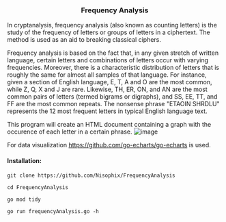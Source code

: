 <h3 align="center">Frequency Analysis</h3>

In cryptanalysis, frequency analysis (also known as counting letters) is the study of the frequency of letters or groups of letters in a ciphertext. The method is used as an aid to breaking classical ciphers.

Frequency analysis is based on the fact that, in any given stretch of written language, certain letters and combinations of letters occur with varying frequencies. Moreover, there is a characteristic distribution of letters that is roughly the same for almost all samples of that language. For instance, given a section of English language, E, T, A and O are the most common, while Z, Q, X and J are rare. Likewise, TH, ER, ON, and AN are the most common pairs of letters (termed bigrams or digraphs), and SS, EE, TT, and FF are the most common repeats. The nonsense phrase "ETAOIN SHRDLU" represents the 12 most frequent letters in typical English language text. 

This program will create an HTML document containing a graph with the occurence of each letter in a certain phrase.
![image](http://0x0.st/oeT1.png)

For data visualization https://github.com/go-echarts/go-echarts is used.


#### Installation:

`git clone https://github.com/Nisophix/FrequencyAnalysis`

`cd FrequencyAnalysis`

`go mod tidy`

`go run frequencyAnalysis.go -h`
